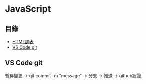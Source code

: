 # JavaScript

## 目錄
- [HTML課表](https://github.com/evachen20041010/JavaScript/tree/main/20230215)
- [VS Code git](https://github.com/evachen20041010/JavaScript#vs-code-git)

## VS Code git
暫存變更 -> git commit -m "message" -> 分支 -> 推送 -> github認證
